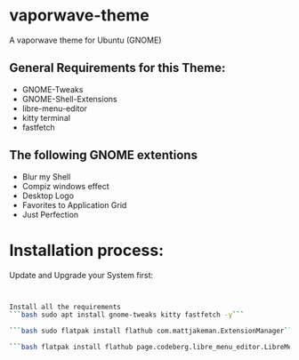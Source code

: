 # vaporwave-theme
A vaporwave theme for Ubuntu (GNOME)

## General Requirements for this Theme:


- GNOME-Tweaks
- GNOME-Shell-Extensions
- libre-menu-editor 
- kitty terminal
- fastfetch

## The following GNOME extentions

- Blur my Shell
- Compiz windows effect
- Desktop Logo
- Favorites to Application Grid
- Just Perfection

# Installation process:

Update and Upgrade your System first:
```bash sudo apt update && sudo apt upgrade -y


Install all the requirements
```bash sudo apt install gnome-tweaks kitty fastfetch -y```

```bash sudo flatpak install flathub com.mattjakeman.ExtensionManager```

```bash flatpak install flathub page.codeberg.libre_menu_editor.LibreMenuEditor```

